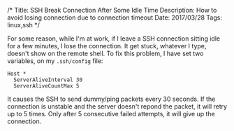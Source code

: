 /*
Title: SSH Break Connection After Some Idle Time
Description: How to avoid losing connection due to connection timeout
Date: 2017/03/28
Tags: linux,ssh
*/

For some reason, while I'm at work, if I leave a SSH connection sitting idle for
a few minutes, I lose the connection. It get stuck, whatever I type, doesn't
show on the remote shell. To fix this problem, I have set two variables, on my
`.ssh/config` file:

```
Host *
  ServerAliveInterval 30
  ServerAliveCountMax 5
```

It causes the SSH to send dummy/ping packets every 30 seconds. If the connection
is unstable and the server doesn't repond the packet, it will retry up to 5
times. Only after 5 consecutive failed attempts, it will give up the connection.
